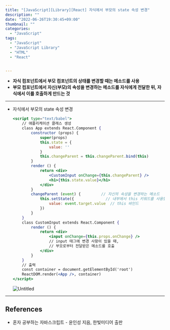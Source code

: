```yaml
---
title: "[JavaScript][Library][React] 자식에서 부모의 state 속성 변경"
description: ""
date: "2022-06-26T19:30:45+09:00"
thumbnail: ""
categories:
  - "JavaScript"
tags:
  - "JavaScript"
  - "JavaScript Library"
  - "HTML"
  - "React"


---
```

<!--more-->

- **자식 컴포넌트에서 부모 컴포넌트의 상태를 변경할 때는 메소드를 사용**
- **부모 컴포넌트에서 자신(부모)의 속성을 변경하는 메소드를 자식에게 전달한 뒤, 자식에서 이를 호출하게 만드는 것**

---

- 자식에서 부모의 state 속성 변경
    
    ```jsx
    <script type="text/babel">
    	// 애플리케이션 클래스 생성
    	class App extends React.Component {
    		constructor (props) {
    			super(props)
    			this.state = {
    				value: ''
    			}
    			this.changeParent = this.changeParent.bind(this)
    		}
    		render () {
    			return <div>
    				<CustomInput onChange={this.changeParent} />
    				<h1>{this.state.value}</h1>
    			</div>
    		}
    		changeParent (event) {         // 자신의 속성을 변경하는 메소드
    			this.setState({              // 내부에서 this 키워드를 사용했으므로
    				value: event.target.value  // this 바인드 
    			})
    		}
    	}
    	class CustomInput extends React.Component {
    		render () {
    			return <div>
    				<input onChange={this.props.onChange} />
    				// input 태그에 변경 사항이 있을 때,
    				// 부모로부터 전달받은 메소드를 호출
    			</div>
    		}
    	}
    	// 출력
    	const container = document.getElementById('root')
    	ReactDOM.render(<App />, container)
    </script>
    ```
    
    ![Untitled](/images/lang_javascript/study_3/JavaScript_자식에서_부모의_state_속성_변경/Untitled.png)
    

---

## References

- 혼자 공부하는 자바스크립트 - 윤인성 지음, 한빛미디어 출판